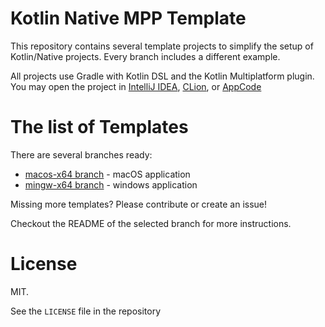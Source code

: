 Kotlin Native MPP Template
==========================

This repository contains several template projects to simplify the setup of Kotlin/Native projects. Every branch includes a different example.

All projects use Gradle with Kotlin DSL and the Kotlin Multiplatform plugin. You may open the project in
[IntelliJ IDEA](https://jetbrains.com/idea),
[CLion](https://jetbrains.com/clion), or
[AppCode](https://jetbrains.com/appcode)

The list of Templates
=====================

There are several branches ready:
- [macos-x64 branch](https://github.com/jonnyzzz/kotlin-native-mpp-template/tree/macos-x64) - macOS application
- [mingw-x64 branch](https://github.com/jonnyzzz/kotlin-native-mpp-template/tree/mingw-x64) - windows application

Missing more templates? Please contribute or create an issue!

Checkout the README of the selected branch for more instructions.

License
=======

MIT. 

See the `LICENSE` file in the repository

